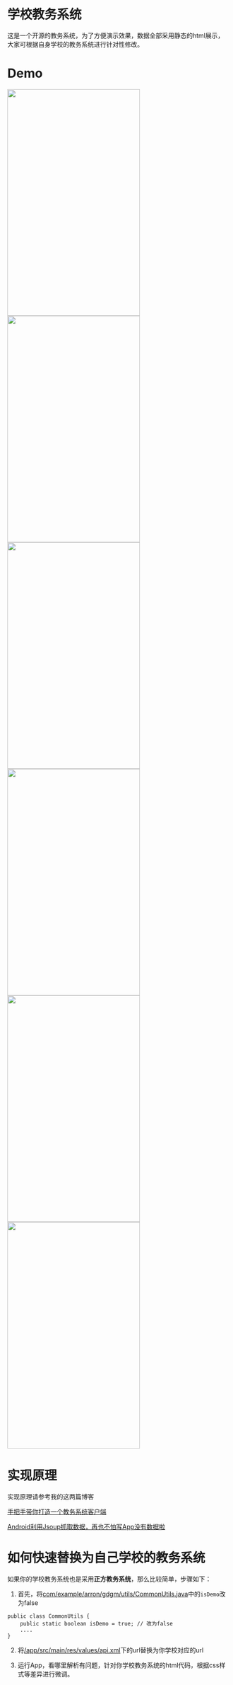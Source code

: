 # 学校教务系统
这是一个开源的教务系统，为了方便演示效果，数据全部采用静态的html展示，大家可根据自身学校的教务系统进行针对性修改。
# Demo

<img src="https://github.com/EoniJJ/Gdgm/blob/jw_demo/photo1.jpg" width = "300" height = "512"/><img src="https://github.com/EoniJJ/Gdgm/blob/jw_demo/photo2.jpg" width = "300" height = "512"/><img src="https://github.com/EoniJJ/Gdgm/blob/jw_demo/photo3.jpg" width = "300" height = "512"/><img src="https://github.com/EoniJJ/Gdgm/blob/jw_demo/photo4.jpg" width = "300" height = "512"/><img src="https://github.com/EoniJJ/Gdgm/blob/jw_demo/photo5.jpg" width = "300" height = "512"/><img src="https://github.com/EoniJJ/Gdgm/blob/jw_demo/photo6.jpg" width = "300" height = "512"/>

# 实现原理
实现原理请参考我的这两篇博客

[手把手带你打造一个教务系统客户端](http://www.jianshu.com/p/b561b91edad8)

[Android利用Jsoup抓取数据，再也不怕写App没有数据啦](http://www.jianshu.com/p/b7ee086e6eae)

# 如何快速替换为自己学校的教务系统
如果你的学校教务系统也是采用**正方教务系统**，那么比较简单，步骤如下：
1. 首先，将[com/example/arron/gdgm/utils/CommonUtils.java](https://github.com/EoniJJ/Gdgm/blob/jw_demo/app/src/main/java/com/example/arron/gdgm/utils/CommonUtils.java)中的`isDemo`改为false
```
public class CommonUtils {
    public static boolean isDemo = true; // 改为false
    ....
}
```
2. 将[/app/src/main/res/values/api.xml](https://github.com/EoniJJ/Gdgm/blob/jw_demo/app/src/main/res/values/api.xml)下的url替换为你学校对应的url

3. 运行App，看哪里解析有问题，针对你学校教务系统的html代码，根据css样式等差异进行微调。
